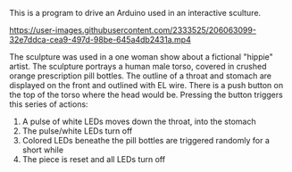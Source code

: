 This is a program to drive an Arduino used in an interactive sculture.



https://user-images.githubusercontent.com/2333525/206063099-32e7ddca-cea9-497d-98be-645a4db2431a.mp4



The sculpture was used in a one woman show about a fictional "hippie" artist. The sculpture portrays a human male torso, covered in crushed orange prescription pill bottles. The outline of a throat and stomach are displayed on the front and outlined with EL wire. There is a push button on the top of the torso where the head would be. Pressing the button triggers this series of actions:

1. A pulse of white LEDs moves down the throat, into the stomach
2. The pulse/white LEDs turn off
3. Colored LEDs beneathe the pill bottles are triggered randomly for a short while
4. The piece is reset and all LEDs turn off
